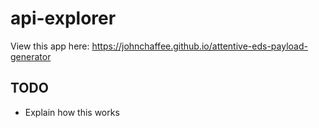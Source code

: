 # api-explorer
 
View this app here: https://johnchaffee.github.io/attentive-eds-payload-generator

## TODO
- Explain how this works